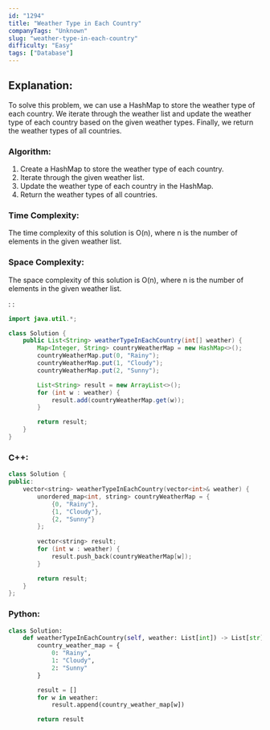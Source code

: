 ```yaml
---
id: "1294"
title: "Weather Type in Each Country"
companyTags: "Unknown"
slug: "weather-type-in-each-country"
difficulty: "Easy"
tags: ["Database"]
---
```


## Explanation:
To solve this problem, we can use a HashMap to store the weather type of each country. We iterate through the weather list and update the weather type of each country based on the given weather types. Finally, we return the weather types of all countries.

### Algorithm:
1. Create a HashMap to store the weather type of each country.
2. Iterate through the given weather list.
3. Update the weather type of each country in the HashMap.
4. Return the weather types of all countries.

### Time Complexity:
The time complexity of this solution is O(n), where n is the number of elements in the given weather list.

### Space Complexity:
The space complexity of this solution is O(n), where n is the number of elements in the given weather list.

:
:
```java
import java.util.*;

class Solution {
    public List<String> weatherTypeInEachCountry(int[] weather) {
        Map<Integer, String> countryWeatherMap = new HashMap<>();
        countryWeatherMap.put(0, "Rainy");
        countryWeatherMap.put(1, "Cloudy");
        countryWeatherMap.put(2, "Sunny");

        List<String> result = new ArrayList<>();
        for (int w : weather) {
            result.add(countryWeatherMap.get(w));
        }

        return result;
    }
}
```

### C++:
```cpp
class Solution {
public:
    vector<string> weatherTypeInEachCountry(vector<int>& weather) {
        unordered_map<int, string> countryWeatherMap = {
            {0, "Rainy"},
            {1, "Cloudy"},
            {2, "Sunny"}
        };
        
        vector<string> result;
        for (int w : weather) {
            result.push_back(countryWeatherMap[w]);
        }

        return result;
    }
};
```

### Python:
```python
class Solution:
    def weatherTypeInEachCountry(self, weather: List[int]) -> List[str]:
        country_weather_map = {
            0: "Rainy",
            1: "Cloudy",
            2: "Sunny"
        }

        result = []
        for w in weather:
            result.append(country_weather_map[w])

        return result
```